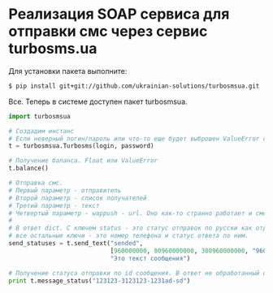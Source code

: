 Реализация SOAP сервиса для отправки смс через сервис turbosms.ua
==========

Для установки пакета выполните:
```sh
$ pip install git+git://github.com/ukrainian-solutions/turbosmsua.git
```

Все. Теперь в системе доступен пакет turbosmsua.

```python
import turbosmsua

# Создадим инстанс
# Если неверный логин/пароль или что-то еще будет выброшен ValueError с описанием ошибки от сервиса
t = turbosmsua.Turbosms(login, password)

# Получение баланса. Float или ValueError
t.balance()

# Отправка смс.
# Первый параметр - отправитель
# Второй параметр - список получателей
# Третий параметр - текст
# Четвертый параметр - wappush - url. Оно как-то странно работает и смс с ним на айфон не доходят
#
# В ответ dict. С ключем status - это статус отправок по русски как отдал сервис,
# все остальные ключи - это номер телефона и статус ответа по ним.
send_statuses = t.send_text("sended",
                            [960000000, 80960000000, 380960000000, "960000000", "+380960000000"],
                            "Это текст сообщения")

# Получение статуса отправки по id сообщения. В ответ не обработанный ответ от сервиса
print t.message_status("123123-3123123-1231ad-sd")

```
